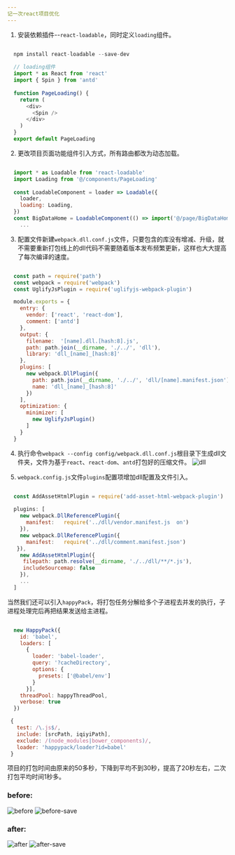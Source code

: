 ```yaml
---
记一次react项目优化
---
```


1. 安装依赖插件--`react-loadable`，同时定义`loading`组件。

```javascript

  npm install react-loadable --save-dev
  
  // loading组件
  import * as React from 'react'
  import { Spin } from 'antd'
    
  function PageLoading() {
    return (
      <div>
        <Spin />
      </div>
    )
  }
  export default PageLoading

```
  
2. 更改项目页面功能组件引入方式，所有路由都改为动态加载。

```javascript

  import * as Loadable from 'react-loadable'
  import Loading from '@/components/PageLoading'
  
  const LoadableComponent = loader => Loadable({
    loader,
    loading: Loading,
  })
  const BigDataHome = LoadableComponent(() => import('@/page/BigDataHome'))
    ...
```

3. 配置文件新建`webpack.dll.conf.js`文件，只要包含的库没有增减、升级，就不需要重新打包线上的dll代码不需要随着版本发布频繁更新，这样也大大提高了每次编译的速度。

```javascript

  const path = require('path')
  const webpack = require('webpack')
  const UglifyJsPlugin = require('uglifyjs-webpack-plugin')

  module.exports = {
    entry: {
      vendor: ['react', 'react-dom'],
      comment: ['antd']
    },
    output: {
      filename:  '[name].dll.[hash:8].js',
      path: path.join(__dirname, './../', 'dll'),
      library: 'dll_[name]_[hash:8]'
    },
    plugins: [
      new webpack.DllPlugin({
        path: path.join(__dirname, './../', 'dll/[name].manifest.json'),
        name: 'dll_[name]_[hash:8]'
      })
    ],
    optimization: {
      minimizer: [
        new UglifyJsPlugin()
      ]
    }
  }
```

4. 执行命令`webpack --config config/webpack.dll.conf.js`根目录下生成dll文件夹，文件为基于`react`、`react-dom`、`antd`打包好的压缩文件。
![dll](/img/img/dll.png)

5. `webpack.config.js`文件`plugins`配置项增加dll配置及文件引入。


```javascript

  const AddAssetHtmlPlugin = require('add-asset-html-webpack-plugin')
  
  plugins: [
    new webpack.DllReferencePlugin({
      manifest:   require('../dll/vendor.manifest.js  on')
    }),
    new webpack.DllReferencePlugin({
      manifest:   require('../dll/comment.manifest.json')
   }),
    new AddAssetHtmlPlugin({
     filepath: path.resolve(__dirname, './../dll/**/*.js'),
     includeSourcemap: false
    }),
    ...
  ]

```

当然我们还可以引入`happyPack`，将打包任务分解给多个子进程去并发的执行，子进程处理完后再把结果发送给主进程。


```javascript

  new HappyPack({
    id: 'babel',
    loaders: [
      {
        loader: 'babel-loader',
        query: '?cacheDirectory',
        options: {
          presets: ['@babel/env']
        }
      }],
    threadPool: happyThreadPool,
    verbose: true
  })

```

```javascript
 {
   test: /\.js$/,
   include: [srcPath, iqiyiPath],
   exclude: /(node_modules|bower_components)/,
   loader: 'happypack/loader?id=babel'
 }

```
项目的打包时间由原来的50多秒，下降到平均不到30秒，提高了20秒左右，二次打包平均时间1秒多。

### before:
![before](/img/img/before.png)
![before-save](/img/img/before-save.png)

### after:
![after](/img/img/after.png)
![after-save](/img/img/after-save.png)
